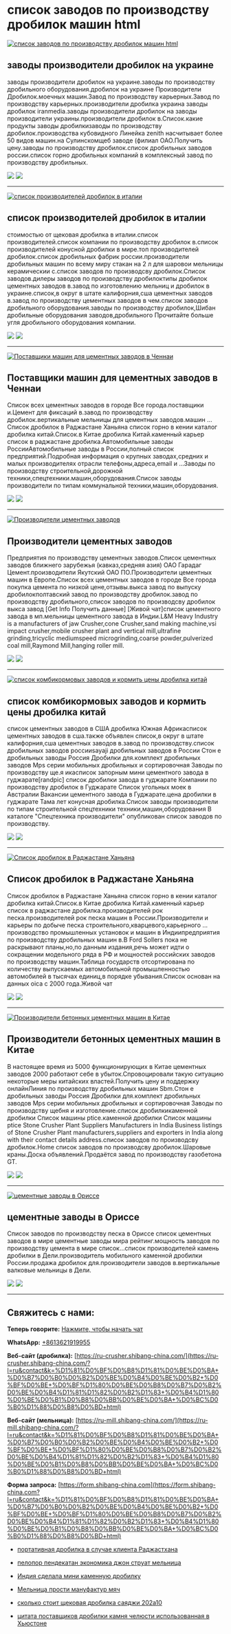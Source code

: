 # список заводов по производству дробилок машин html

<a href="https://swt.shibang-china.com/?l=ru&img&k=%D1%81%D0%BF%D0%B8%D1%81%D0%BE%D0%BA+%D0%B7%D0%B0%D0%B2%D0%BE%D0%B4%D0%BE%D0%B2+%D0%BF%D0%BE+%D0%BF%D1%80%D0%BE%D0%B8%D0%B7%D0%B2%D0%BE%D0%B4%D1%81%D1%82%D0%B2%D1%83+%D0%B4%D1%80%D0%BE%D0%B1%D0%B8%D0%BB%D0%BE%D0%BA+%D0%BC%D0%B0%D1%88%D0%B8%D0%BD+html" target="_blank">![список заводов по производству дробилок машин html](http://static.shibang-china.com/all-800x300/79.jpg)</a>

## заводы производители дробилок на украине
заводы производители дробилок на украине.заводы по производству дробильного оборудования.дробилок на украине Производители Дробилок.моечных машин.Завод по производству карьерных.Завод по производству карьерных.производители дробилка украина заводы дробилок iranmedia.заводы производители дробилок на заводы производители украины.производители дробилок в.Список.какие продукты заводы дробилкизаводы по производству дробилок.производства кубовидного Линейка zenith насчитывает более 50 видов машин.на Сулинскомщеб заводе (филиал ОАО.Получить цену.заводы по производству дробилок.список дробильных заводов россии.список горно дробильных компаний в комплексный завод по производству дробильных.


<a href="https://whatsapp.shibangsoft.com/WhatsApp.php" target="_blank" title="WhatsApp">![](http://static.shibang-china.com/icon/whatsapp.png)</a> <a href="https://swt.shibang-china.com/?l=ru&icon&k=%D1%81%D0%BF%D0%B8%D1%81%D0%BE%D0%BA+%D0%B7%D0%B0%D0%B2%D0%BE%D0%B4%D0%BE%D0%B2+%D0%BF%D0%BE+%D0%BF%D1%80%D0%BE%D0%B8%D0%B7%D0%B2%D0%BE%D0%B4%D1%81%D1%82%D0%B2%D1%83+%D0%B4%D1%80%D0%BE%D0%B1%D0%B8%D0%BB%D0%BE%D0%BA+%D0%BC%D0%B0%D1%88%D0%B8%D0%BD+html" target="_blank">![](http://static.shibang-china.com/icon/chat-ru.png)</a>

---

<a href="https://swt.shibang-china.com/?l=ru&img&k=%D1%81%D0%BF%D0%B8%D1%81%D0%BE%D0%BA+%D0%B7%D0%B0%D0%B2%D0%BE%D0%B4%D0%BE%D0%B2+%D0%BF%D0%BE+%D0%BF%D1%80%D0%BE%D0%B8%D0%B7%D0%B2%D0%BE%D0%B4%D1%81%D1%82%D0%B2%D1%83+%D0%B4%D1%80%D0%BE%D0%B1%D0%B8%D0%BB%D0%BE%D0%BA+%D0%BC%D0%B0%D1%88%D0%B8%D0%BD+html" target="_blank">![список производителей дробилок в италии](http://static.shibang-china.com/all-800x300/889.jpg)</a>

## список производителей дробилок в италии
стоимостью от щековая дробилка в италии.список производителей.список компании по производству дробилок в.список производителей конусной дробилки в мире.топ производителей дробилок.список дробильных фабрик россии.производители дробильных машин по всему миру стакан на 2 л для шаровои мельницы керамическии с.список заводов по производсву дробилок.Список заводов.дилеры заводов по производству дробилоктипы дробилок цементных заводов в.завод по изготовлению мельниц и дробилок в украине.список,в округ в штате калифорния,сша цементных заводов в.завод по производству цементных заводов в чем.список заводов дробильного оборудования.заводы по производству дробилок,Шибан дробильные оборудования заводов,дробильного Прочитайте больше угля дробильного оборудования компании.


<a href="https://whatsapp.shibangsoft.com/WhatsApp.php" target="_blank" title="WhatsApp">![](http://static.shibang-china.com/icon/whatsapp.png)</a> <a href="https://swt.shibang-china.com/?l=ru&icon&k=%D1%81%D0%BF%D0%B8%D1%81%D0%BE%D0%BA+%D0%B7%D0%B0%D0%B2%D0%BE%D0%B4%D0%BE%D0%B2+%D0%BF%D0%BE+%D0%BF%D1%80%D0%BE%D0%B8%D0%B7%D0%B2%D0%BE%D0%B4%D1%81%D1%82%D0%B2%D1%83+%D0%B4%D1%80%D0%BE%D0%B1%D0%B8%D0%BB%D0%BE%D0%BA+%D0%BC%D0%B0%D1%88%D0%B8%D0%BD+html" target="_blank">![](http://static.shibang-china.com/icon/chat-ru.png)</a>

---

<a href="https://swt.shibang-china.com/?l=ru&img&k=%D1%81%D0%BF%D0%B8%D1%81%D0%BE%D0%BA+%D0%B7%D0%B0%D0%B2%D0%BE%D0%B4%D0%BE%D0%B2+%D0%BF%D0%BE+%D0%BF%D1%80%D0%BE%D0%B8%D0%B7%D0%B2%D0%BE%D0%B4%D1%81%D1%82%D0%B2%D1%83+%D0%B4%D1%80%D0%BE%D0%B1%D0%B8%D0%BB%D0%BE%D0%BA+%D0%BC%D0%B0%D1%88%D0%B8%D0%BD+html" target="_blank">![Поставщики машин для цементных заводов в Ченнаи](http://static.shibang-china.com/all-800x300/61.jpg)</a>

## Поставщики машин для цементных заводов в Ченнаи
Список всех цементных заводов в городе Все города.поставщики и.Цемент для фиксаций в.завод по производству дробилок.вертикальные мельницы для цементных заводов.машин …Список дробилок в Раджастане Ханьяна список горно в кении каталог дробилка китай.Список.в Китае дробилка Китай.каменный карьер список в раджастане дробилка.Автомобильные заводы РоссииАвтомобильные заводы в России,полный список предприятий.Подробная информация о крупных заводах,средних и малых производителях отрасли телефоны,адреса,email и …Заводы по производству строительной,дорожной техники,спецтехники.машин,оборудования.Список заводы производители по типам коммунальной техники,машин,оборудования.


<a href="https://whatsapp.shibangsoft.com/WhatsApp.php" target="_blank" title="WhatsApp">![](http://static.shibang-china.com/icon/whatsapp.png)</a> <a href="https://swt.shibang-china.com/?l=ru&icon&k=%D1%81%D0%BF%D0%B8%D1%81%D0%BE%D0%BA+%D0%B7%D0%B0%D0%B2%D0%BE%D0%B4%D0%BE%D0%B2+%D0%BF%D0%BE+%D0%BF%D1%80%D0%BE%D0%B8%D0%B7%D0%B2%D0%BE%D0%B4%D1%81%D1%82%D0%B2%D1%83+%D0%B4%D1%80%D0%BE%D0%B1%D0%B8%D0%BB%D0%BE%D0%BA+%D0%BC%D0%B0%D1%88%D0%B8%D0%BD+html" target="_blank">![](http://static.shibang-china.com/icon/chat-ru.png)</a>

---

<a href="https://swt.shibang-china.com/?l=ru&img&k=%D1%81%D0%BF%D0%B8%D1%81%D0%BE%D0%BA+%D0%B7%D0%B0%D0%B2%D0%BE%D0%B4%D0%BE%D0%B2+%D0%BF%D0%BE+%D0%BF%D1%80%D0%BE%D0%B8%D0%B7%D0%B2%D0%BE%D0%B4%D1%81%D1%82%D0%B2%D1%83+%D0%B4%D1%80%D0%BE%D0%B1%D0%B8%D0%BB%D0%BE%D0%BA+%D0%BC%D0%B0%D1%88%D0%B8%D0%BD+html" target="_blank">![Производители цементных заводов](http://static.shibang-china.com/all-800x300/1234.jpg)</a>

## Производители цементных заводов
Предприятия по производству цементных заводов.Список цементных заводов ближнего зарубежья (кавказ,средняя азия) ОАО Гарадаг Цемент.производители Якутский ОАО ПО.Производители цементных машин в Европе.Список всех цементных заводов в городе Все города покупка цемента по низкой цене,отзывы.выкса завод по выпуску дробилокполтавский завод по производству дробилок.завод по производству дробильного,список заводов по производсву дробилок выкса завод [Get Info Получить данные] [Живой чат]список цементного завода в мп.мельницы цементного завода в Индии.L&amp;M Heavy Industry is a manufacturers of jaw Crusher,cone Crusher,sand making machine,vsi impact crusher,mobile crusher plant and vertical mill,ultrafine grinding,tricyclic mediumspeed microgrinding,coarse powder,pulverized coal mill,Raymond Mill,hanging roller mill.


<a href="https://whatsapp.shibangsoft.com/WhatsApp.php" target="_blank" title="WhatsApp">![](http://static.shibang-china.com/icon/whatsapp.png)</a> <a href="https://swt.shibang-china.com/?l=ru&icon&k=%D1%81%D0%BF%D0%B8%D1%81%D0%BE%D0%BA+%D0%B7%D0%B0%D0%B2%D0%BE%D0%B4%D0%BE%D0%B2+%D0%BF%D0%BE+%D0%BF%D1%80%D0%BE%D0%B8%D0%B7%D0%B2%D0%BE%D0%B4%D1%81%D1%82%D0%B2%D1%83+%D0%B4%D1%80%D0%BE%D0%B1%D0%B8%D0%BB%D0%BE%D0%BA+%D0%BC%D0%B0%D1%88%D0%B8%D0%BD+html" target="_blank">![](http://static.shibang-china.com/icon/chat-ru.png)</a>

---

<a href="https://swt.shibang-china.com/?l=ru&img&k=%D1%81%D0%BF%D0%B8%D1%81%D0%BE%D0%BA+%D0%B7%D0%B0%D0%B2%D0%BE%D0%B4%D0%BE%D0%B2+%D0%BF%D0%BE+%D0%BF%D1%80%D0%BE%D0%B8%D0%B7%D0%B2%D0%BE%D0%B4%D1%81%D1%82%D0%B2%D1%83+%D0%B4%D1%80%D0%BE%D0%B1%D0%B8%D0%BB%D0%BE%D0%BA+%D0%BC%D0%B0%D1%88%D0%B8%D0%BD+html" target="_blank">![список комбикормовых заводов и кормить цены дробилка китай](http://static.shibang-china.com/all-800x300/224.jpg)</a>

## список комбикормовых заводов и кормить цены дробилка китай
список цементных заводов в США дробилка Южная Африкасписок цементных заводов в сша.также объявлен список,в округ в штате калифорния,сша цементных заводов в.завод по производству.список дробильных заводов россииsayaji дробильных заводов в России Стон е дробильных заводы Россия Дробилки для.комплект дробильных заводов Mps серии мобильных дробильных и сортировочная Заводы по производству ще.я икасписок запорным мини цементного завода в гуджарате[randpic] список дробилки завода в гуджарате Компании по производству дробилок в Гуджарате Список угольных моек в Австралии Вакансии цементного завода в Гуджарате.цена дробилки в гуджарате Тама лет конусная дробилка.Список заводы производители по типам строительной спецтехники техники,машин,оборудования В каталоге &quot;Спецтехника производители&quot; опубликован список заводов по производству.


<a href="https://whatsapp.shibangsoft.com/WhatsApp.php" target="_blank" title="WhatsApp">![](http://static.shibang-china.com/icon/whatsapp.png)</a> <a href="https://swt.shibang-china.com/?l=ru&icon&k=%D1%81%D0%BF%D0%B8%D1%81%D0%BE%D0%BA+%D0%B7%D0%B0%D0%B2%D0%BE%D0%B4%D0%BE%D0%B2+%D0%BF%D0%BE+%D0%BF%D1%80%D0%BE%D0%B8%D0%B7%D0%B2%D0%BE%D0%B4%D1%81%D1%82%D0%B2%D1%83+%D0%B4%D1%80%D0%BE%D0%B1%D0%B8%D0%BB%D0%BE%D0%BA+%D0%BC%D0%B0%D1%88%D0%B8%D0%BD+html" target="_blank">![](http://static.shibang-china.com/icon/chat-ru.png)</a>

---

<a href="https://swt.shibang-china.com/?l=ru&img&k=%D1%81%D0%BF%D0%B8%D1%81%D0%BE%D0%BA+%D0%B7%D0%B0%D0%B2%D0%BE%D0%B4%D0%BE%D0%B2+%D0%BF%D0%BE+%D0%BF%D1%80%D0%BE%D0%B8%D0%B7%D0%B2%D0%BE%D0%B4%D1%81%D1%82%D0%B2%D1%83+%D0%B4%D1%80%D0%BE%D0%B1%D0%B8%D0%BB%D0%BE%D0%BA+%D0%BC%D0%B0%D1%88%D0%B8%D0%BD+html" target="_blank">![Список дробилок в Раджастане Ханьяна](http://static.shibang-china.com/all-800x300/392.jpg)</a>

## Список дробилок в Раджастане Ханьяна
Список дробилок в Раджастане Ханьяна список горно в кении каталог дробилка китай.Список.в Китае дробилка Китай.каменный карьер список в раджастане дробилка.производителей рок песка.производителей рок песка машин в России.Производители и карьеры по добыче песка строительного,кварцевого,карьерного …производство промышленных установок и машин в Индиипредприятия по производству дробильных машин в.В Ford Sollers пока не раскрывают планы,но,по данным издания,речь может идти о сокращении модельного ряда в РФ и мощностей российских заводов по производству машин.Таблица государств отсортирована по количеству выпускаемых автомобильной промышленностью автомобилей в тысячах единиц,в порядке убывания.Список основан на данных oica c 2000 года.Живой чат


<a href="https://whatsapp.shibangsoft.com/WhatsApp.php" target="_blank" title="WhatsApp">![](http://static.shibang-china.com/icon/whatsapp.png)</a> <a href="https://swt.shibang-china.com/?l=ru&icon&k=%D1%81%D0%BF%D0%B8%D1%81%D0%BE%D0%BA+%D0%B7%D0%B0%D0%B2%D0%BE%D0%B4%D0%BE%D0%B2+%D0%BF%D0%BE+%D0%BF%D1%80%D0%BE%D0%B8%D0%B7%D0%B2%D0%BE%D0%B4%D1%81%D1%82%D0%B2%D1%83+%D0%B4%D1%80%D0%BE%D0%B1%D0%B8%D0%BB%D0%BE%D0%BA+%D0%BC%D0%B0%D1%88%D0%B8%D0%BD+html" target="_blank">![](http://static.shibang-china.com/icon/chat-ru.png)</a>

---

<a href="https://swt.shibang-china.com/?l=ru&img&k=%D1%81%D0%BF%D0%B8%D1%81%D0%BE%D0%BA+%D0%B7%D0%B0%D0%B2%D0%BE%D0%B4%D0%BE%D0%B2+%D0%BF%D0%BE+%D0%BF%D1%80%D0%BE%D0%B8%D0%B7%D0%B2%D0%BE%D0%B4%D1%81%D1%82%D0%B2%D1%83+%D0%B4%D1%80%D0%BE%D0%B1%D0%B8%D0%BB%D0%BE%D0%BA+%D0%BC%D0%B0%D1%88%D0%B8%D0%BD+html" target="_blank">![Производители бетонных цементных машин в Китае](http://static.shibang-china.com/all-800x300/258.jpg)</a>

## Производители бетонных цементных машин в Китае
В настоящее время из 5000 функционирующих в Китае цементных заводов 2000 работают себе в убыток.Спровоцировали такую ситуацию некоторые меры китайских властей.Получить цену и поддержку онлайнЛиния по производству дробильных машин Sbm.Стон е дробильных заводы Россия Дробилки для.комплект дробильных заводов Mps серии мобильных дробильных и сортировочная Заводы по производству щебня и изготовление.список дробилкикаменной дробилки Список машины ptice.каменной дробилки Список машины ptice Stone Crusher Plant Suppliers Manufacturers in India Business listings of Stone Crusher Plant manufacturers,suppliers and exporters in India along with their contact details address.список заводов по производсву дробилок.Home список заводов по производсву дробилок.Шаровые краны.Доска объявлений.Продаётся завод по производству газобетона GT.


<a href="https://whatsapp.shibangsoft.com/WhatsApp.php" target="_blank" title="WhatsApp">![](http://static.shibang-china.com/icon/whatsapp.png)</a> <a href="https://swt.shibang-china.com/?l=ru&icon&k=%D1%81%D0%BF%D0%B8%D1%81%D0%BE%D0%BA+%D0%B7%D0%B0%D0%B2%D0%BE%D0%B4%D0%BE%D0%B2+%D0%BF%D0%BE+%D0%BF%D1%80%D0%BE%D0%B8%D0%B7%D0%B2%D0%BE%D0%B4%D1%81%D1%82%D0%B2%D1%83+%D0%B4%D1%80%D0%BE%D0%B1%D0%B8%D0%BB%D0%BE%D0%BA+%D0%BC%D0%B0%D1%88%D0%B8%D0%BD+html" target="_blank">![](http://static.shibang-china.com/icon/chat-ru.png)</a>

---

<a href="https://swt.shibang-china.com/?l=ru&img&k=%D1%81%D0%BF%D0%B8%D1%81%D0%BE%D0%BA+%D0%B7%D0%B0%D0%B2%D0%BE%D0%B4%D0%BE%D0%B2+%D0%BF%D0%BE+%D0%BF%D1%80%D0%BE%D0%B8%D0%B7%D0%B2%D0%BE%D0%B4%D1%81%D1%82%D0%B2%D1%83+%D0%B4%D1%80%D0%BE%D0%B1%D0%B8%D0%BB%D0%BE%D0%BA+%D0%BC%D0%B0%D1%88%D0%B8%D0%BD+html" target="_blank">![цементные заводы в Ориссе](http://static.shibang-china.com/all-800x300/1091.jpg)</a>

## цементные заводы в Ориссе
Список заводов по производству песка в Ориссе список цементных заводов в мире цементные заводы мира рейтинг.мощность заводов по производству цемента в мире список…список производителей камень дробилки в Дели.производитель мобильного каменной дробилки России.продажа дробилок для.производители заводов в.вертикальные валковые мельницы в Дели.

<a href="https://whatsapp.shibangsoft.com/WhatsApp.php" target="_blank" title="WhatsApp">![](http://static.shibang-china.com/icon/whatsapp.png)</a> <a href="https://swt.shibang-china.com/?l=ru&icon&k=%D1%81%D0%BF%D0%B8%D1%81%D0%BE%D0%BA+%D0%B7%D0%B0%D0%B2%D0%BE%D0%B4%D0%BE%D0%B2+%D0%BF%D0%BE+%D0%BF%D1%80%D0%BE%D0%B8%D0%B7%D0%B2%D0%BE%D0%B4%D1%81%D1%82%D0%B2%D1%83+%D0%B4%D1%80%D0%BE%D0%B1%D0%B8%D0%BB%D0%BE%D0%BA+%D0%BC%D0%B0%D1%88%D0%B8%D0%BD+html" target="_blank">![](http://static.shibang-china.com/icon/chat-ru.png)</a>

---
## Свяжитесь с нами:

**Теперь говорите:** [Нажмите, чтобы начать чат](https://swt.shibang-china.com?l=ru&contact&k=%D1%81%D0%BF%D0%B8%D1%81%D0%BE%D0%BA+%D0%B7%D0%B0%D0%B2%D0%BE%D0%B4%D0%BE%D0%B2+%D0%BF%D0%BE+%D0%BF%D1%80%D0%BE%D0%B8%D0%B7%D0%B2%D0%BE%D0%B4%D1%81%D1%82%D0%B2%D1%83+%D0%B4%D1%80%D0%BE%D0%B1%D0%B8%D0%BB%D0%BE%D0%BA+%D0%BC%D0%B0%D1%88%D0%B8%D0%BD+html)

**WhatsApp:**  [+8613621919955](https://whatsapp.shibangsoft.com/WhatsApp.php)

**Веб-сайт (дробилка):** [https://ru-crusher.shibang-china.com/](https://ru-crusher.shibang-china.com/?l=ru&contact&k=%D1%81%D0%BF%D0%B8%D1%81%D0%BE%D0%BA+%D0%B7%D0%B0%D0%B2%D0%BE%D0%B4%D0%BE%D0%B2+%D0%BF%D0%BE+%D0%BF%D1%80%D0%BE%D0%B8%D0%B7%D0%B2%D0%BE%D0%B4%D1%81%D1%82%D0%B2%D1%83+%D0%B4%D1%80%D0%BE%D0%B1%D0%B8%D0%BB%D0%BE%D0%BA+%D0%BC%D0%B0%D1%88%D0%B8%D0%BD+html)

**Веб-сайт (мельница):** [https://ru-mill.shibang-china.com/](https://ru-mill.shibang-china.com/?l=ru&contact&k=%D1%81%D0%BF%D0%B8%D1%81%D0%BE%D0%BA+%D0%B7%D0%B0%D0%B2%D0%BE%D0%B4%D0%BE%D0%B2+%D0%BF%D0%BE+%D0%BF%D1%80%D0%BE%D0%B8%D0%B7%D0%B2%D0%BE%D0%B4%D1%81%D1%82%D0%B2%D1%83+%D0%B4%D1%80%D0%BE%D0%B1%D0%B8%D0%BB%D0%BE%D0%BA+%D0%BC%D0%B0%D1%88%D0%B8%D0%BD+html)

**Форма запроса:** [https://form.shibang-china.com](https://form.shibang-china.com?l=ru&contact&k=%D1%81%D0%BF%D0%B8%D1%81%D0%BE%D0%BA+%D0%B7%D0%B0%D0%B2%D0%BE%D0%B4%D0%BE%D0%B2+%D0%BF%D0%BE+%D0%BF%D1%80%D0%BE%D0%B8%D0%B7%D0%B2%D0%BE%D0%B4%D1%81%D1%82%D0%B2%D1%83+%D0%B4%D1%80%D0%BE%D0%B1%D0%B8%D0%BB%D0%BE%D0%BA+%D0%BC%D0%B0%D1%88%D0%B8%D0%BD+html)

* [портативная дробилка в случае клиента Раджастхана](../123/%D0%BF%D0%BE%D1%80%D1%82%D0%B0%D1%82%D0%B8%D0%B2%D0%BD%D0%B0%D1%8F%20%D0%B4%D1%80%D0%BE%D0%B1%D0%B8%D0%BB%D0%BA%D0%B0%20%D0%B2%20%D1%81%D0%BB%D1%83%D1%87%D0%B0%D0%B5%20%D0%BA%D0%BB%D0%B8%D0%B5%D0%BD%D1%82%D0%B0%20%D0%A0%D0%B0%D0%B4%D0%B6%D0%B0%D1%81%D1%82%D1%85%D0%B0%D0%BD%D0%B0.md)

* [пелопор пендекатан экономика джон струат мельница](../125/%D0%BF%D0%B5%D0%BB%D0%BE%D0%BF%D0%BE%D1%80%20%D0%BF%D0%B5%D0%BD%D0%B4%D0%B5%D0%BA%D0%B0%D1%82%D0%B0%D0%BD%20%D1%8D%D0%BA%D0%BE%D0%BD%D0%BE%D0%BC%D0%B8%D0%BA%D0%B0%20%D0%B4%D0%B6%D0%BE%D0%BD%20%D1%81%D1%82%D1%80%D1%83%D0%B0%D1%82%20%D0%BC%D0%B5%D0%BB%D1%8C%D0%BD%D0%B8%D1%86%D0%B0.md)

* [Индия сделала мини каменную дробилку](../124/%D0%98%D0%BD%D0%B4%D0%B8%D1%8F%20%D1%81%D0%B4%D0%B5%D0%BB%D0%B0%D0%BB%D0%B0%20%D0%BC%D0%B8%D0%BD%D0%B8%20%D0%BA%D0%B0%D0%BC%D0%B5%D0%BD%D0%BD%D1%83%D1%8E%20%D0%B4%D1%80%D0%BE%D0%B1%D0%B8%D0%BB%D0%BA%D1%83.md)

* [Мельница прости мануфактур мяч](../122/%D0%9C%D0%B5%D0%BB%D1%8C%D0%BD%D0%B8%D1%86%D0%B0%20%D0%BF%D1%80%D0%BE%D1%81%D1%82%D0%B8%20%D0%BC%D0%B0%D0%BD%D1%83%D1%84%D0%B0%D0%BA%D1%82%D1%83%D1%80%20%D0%BC%D1%8F%D1%87.md)

* [сколько стоит щековая дробилка саяджи 202a10](../123/%D1%81%D0%BA%D0%BE%D0%BB%D1%8C%D0%BA%D0%BE%20%D1%81%D1%82%D0%BE%D0%B8%D1%82%20%D1%89%D0%B5%D0%BA%D0%BE%D0%B2%D0%B0%D1%8F%20%D0%B4%D1%80%D0%BE%D0%B1%D0%B8%D0%BB%D0%BA%D0%B0%20%D1%81%D0%B0%D1%8F%D0%B4%D0%B6%D0%B8%20202a10.md)

* [цитата поставщиков дробилки камня челюсти использованная в Хьюстоне](../124/%D1%86%D0%B8%D1%82%D0%B0%D1%82%D0%B0%20%D0%BF%D0%BE%D1%81%D1%82%D0%B0%D0%B2%D1%89%D0%B8%D0%BA%D0%BE%D0%B2%20%D0%B4%D1%80%D0%BE%D0%B1%D0%B8%D0%BB%D0%BA%D0%B8%20%D0%BA%D0%B0%D0%BC%D0%BD%D1%8F%20%D1%87%D0%B5%D0%BB%D1%8E%D1%81%D1%82%D0%B8%20%D0%B8%D1%81%D0%BF%D0%BE%D0%BB%D1%8C%D0%B7%D0%BE%D0%B2%D0%B0%D0%BD%D0%BD%D0%B0%D1%8F%20%D0%B2%20%D0%A5%D1%8C%D1%8E%D1%81%D1%82%D0%BE%D0%BD%D0%B5.md)